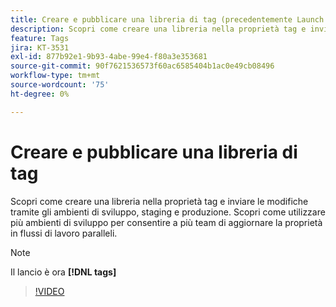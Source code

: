 ```yaml
---
title: Creare e pubblicare una libreria di tag (precedentemente Launch library)
description: Scopri come creare una libreria nella proprietà tag e inviare le modifiche tramite gli ambienti di sviluppo, staging e produzione.
feature: Tags
jira: KT-3531
exl-id: 877b92e1-9b93-4abe-99e4-f80a3e353681
source-git-commit: 90f7621536573f60ac6585404b1ac0e49cb08496
workflow-type: tm+mt
source-wordcount: '75'
ht-degree: 0%

---
```


# Creare e pubblicare una libreria di tag

Scopri come creare una libreria nella proprietà tag e inviare le modifiche tramite gli ambienti di sviluppo, staging e produzione. Scopri come utilizzare più ambienti di sviluppo per consentire a più team di aggiornare la proprietà in flussi di lavoro paralleli.

>[!NOTE]
>
> Il lancio è ora **[!DNL tags]**

>[!VIDEO](https://video.tv.adobe.com/v/28731/?quality=12&learn=on)
